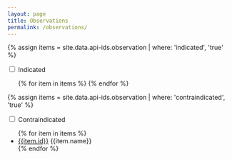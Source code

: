 ```yaml
---
layout: page
title: Observations
permalink: /observations/
---
```


{% assign items = site.data.api-ids.observation | where: 'indicated', 'true' %}
<div class="collapsable">
    <input id="collapsible" class="toggle" type="checkbox">
    <label for="collapsible" class="lbl-toggle">Indicated</label>
    <div class="collapsable-content">
        <ul class="col2">
            {% for item in items %}
            <!-- <li>[{{item.name}}]({% link "{{ item.id }}/index.json" %})</li> -->
            {% endfor %}
        </ul>   
    </div>
</div>

{% assign items = site.data.api-ids.observation | where: 'contraindicated', 'true' %}
<div class="collapsable">        
    <input id="collapsible2" class="toggle" type="checkbox">
    <label for="collapsible2" class="lbl-toggle">Contraindicated</label>
    <div class="collapsable-content">
        <ul class="col2">
            {% for item in items %}
            <li><a href="{{ item.id }}/">{{item.id}}</a>
                {{item.name}}</li>
            {% endfor %}
        </ul>
    </div>
</div>